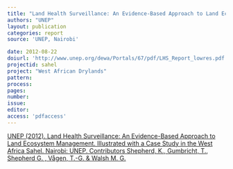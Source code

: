 ```yaml
---
title: "Land Health Surveillance: An Evidence-Based Approach to Land Ecosystem Management."
authors: "UNEP"
layout: publication
categories: report
source: 'UNEP, Nairobi'

date: 2012-08-22
doiurl: 'http://www.unep.org/dewa/Portals/67/pdf/LHS_Report_lowres.pdf'
projectid: sahel
project: "West African Drylands"
pattern:
process:
pages:
number:
issue:
editor:
access: 'pdfaccess'
---
```


[UNEP (2012). Land Health Surveillance: An Evidence-Based Approach to Land Ecosystem Management. Illustrated with a Case Study in the West Africa Sahel. Nairobi: UNEP. Contributors Shepherd, K., Gumbricht, T., Shepherd G. , Vågen, T.-G. & Walsh M. G.](http://www.unep.org/dewa/Portals/67/pdf/LHS_Report_lowres.pdf)
